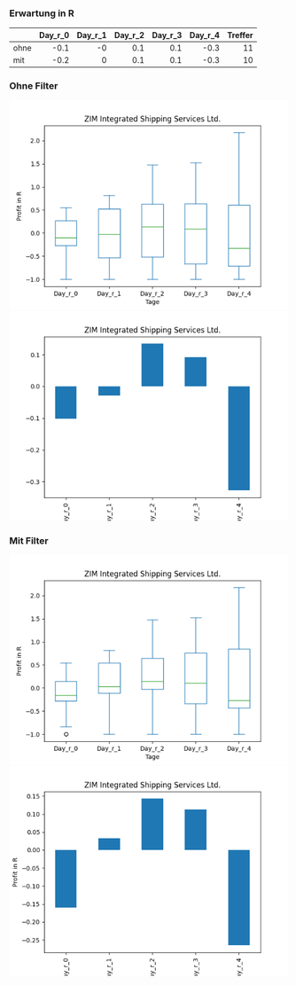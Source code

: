 ### Erwartung in R
|      |   Day_r_0 |   Day_r_1 |   Day_r_2 |   Day_r_3 |   Day_r_4 |   Treffer |
|:-----|----------:|----------:|----------:|----------:|----------:|----------:|
| ohne |      -0.1 |        -0 |       0.1 |       0.1 |      -0.3 |        11 |
| mit  |      -0.2 |         0 |       0.1 |       0.1 |      -0.3 |        10 |

### Ohne Filter
![image info](./data/ZIM_box_all.png)
![image info](./data/ZIM_median_all.png)

### Mit Filter
![image info](./data/ZIM_box_filtered.png)
![image info](./data/ZIM_median_filtered.png)